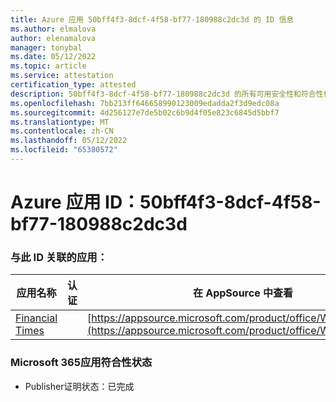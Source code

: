 ```yaml
---
title: Azure 应用 50bff4f3-8dcf-4f58-bf77-180988c2dc3d 的 ID 信息
ms.author: elmalova
author: elenamalova
manager: tonybal
ms.date: 05/12/2022
ms.topic: article
ms.service: attestation
certification_type: attested
description: 50bff4f3-8dcf-4f58-bf77-180988c2dc3d 的所有可用安全性和符合性信息。
ms.openlocfilehash: 7bb213ff646658990123009edadda2f3d9edc08a
ms.sourcegitcommit: 4d256127e7de5b02c6b9d4f05e823c6845d5bbf7
ms.translationtype: MT
ms.contentlocale: zh-CN
ms.lasthandoff: 05/12/2022
ms.locfileid: "65380572"
---
```

# <a name="azure-app-id-50bff4f3-8dcf-4f58-bf77-180988c2dc3d"></a>Azure 应用 ID：50bff4f3-8dcf-4f58-bf77-180988c2dc3d


### <a name="apps-associated-with-this-id"></a>与此 ID 关联的应用：
| **应用名称** | **认证** | **在 AppSource 中查看** |
|--------------|---------------|-----------------------|
| [Financial Times](../forward/WA200004054.md) |  | [https://appsource.microsoft.com/product/office/WA200004054](https://appsource.microsoft.com/product/office/WA200004054) |

### <a name="microsoft-365-app-compliance-status"></a>Microsoft 365应用符合性状态
- Publisher证明状态：已完成
